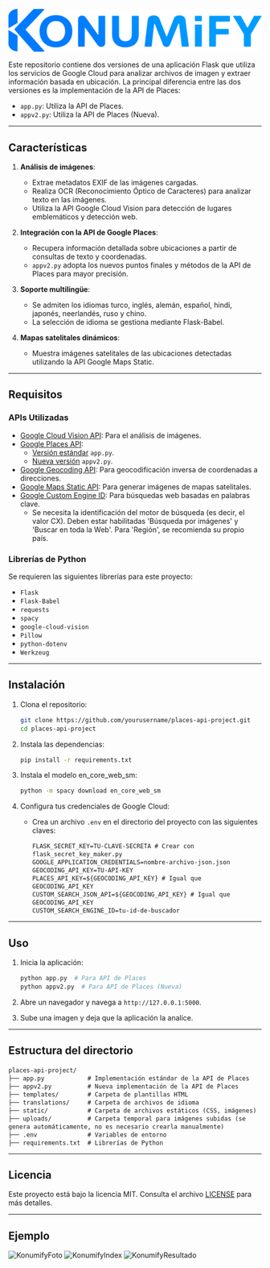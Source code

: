 ![LogotipoKonumify](../static/konumify.png)

Este repositorio contiene dos versiones de una aplicación Flask que utiliza los servicios de Google Cloud para analizar archivos de imagen y extraer información basada en ubicación. La principal diferencia entre las dos versiones es la implementación de la API de Places:

- `app.py`: Utiliza la API de Places.
- `appv2.py`: Utiliza la API de Places (Nueva).

---

## Características

1. **Análisis de imágenes**:
   - Extrae metadatos EXIF de las imágenes cargadas.
   - Realiza OCR (Reconocimiento Óptico de Caracteres) para analizar texto en las imágenes.
   - Utiliza la API Google Cloud Vision para detección de lugares emblemáticos y detección web.

2. **Integración con la API de Google Places**:
   - Recupera información detallada sobre ubicaciones a partir de consultas de texto y coordenadas.
   - `appv2.py` adopta los nuevos puntos finales y métodos de la API de Places para mayor precisión.

3. **Soporte multilingüe**:
   - Se admiten los idiomas turco, inglés, alemán, español, hindi, japonés, neerlandés, ruso y chino.
   - La selección de idioma se gestiona mediante Flask-Babel.

4. **Mapas satelitales dinámicos**:
   - Muestra imágenes satelitales de las ubicaciones detectadas utilizando la API Google Maps Static.

---

## Requisitos

### APIs Utilizadas

- [Google Cloud Vision API](https://cloud.google.com/vision/docs): Para el análisis de imágenes.
- [Google Places API](https://developers.google.com/maps/documentation/places/web-service/choose-api):
  - [Versión estándar](https://developers.google.com/maps/documentation/places/web-service/search) `app.py`.
  - [Nueva versión](https://developers.google.com/maps/documentation/places/web-service/op-overview) `appv2.py`.
- [Google Geocoding API](https://developers.google.com/maps/documentation/geocoding): Para geocodificación inversa de coordenadas a direcciones.
- [Google Maps Static API](https://developers.google.com/maps/documentation/maps-static): Para generar imágenes de mapas satelitales.
- [Google Custom Engine ID](https://programmablesearchengine.google.com/controlpanel/all): Para búsquedas web basadas en palabras clave.
  - Se necesita la identificación del motor de búsqueda (es decir, el valor CX). Deben estar habilitadas 'Búsqueda por imágenes' y 'Buscar en toda la Web'. Para 'Región', se recomienda su propio país.

### Librerías de Python

Se requieren las siguientes librerías para este proyecto:

- `Flask`
- `Flask-Babel`
- `requests`
- `spacy`
- `google-cloud-vision`
- `Pillow`
- `python-dotenv`
- `Werkzeug`

---

## Instalación

1. Clona el repositorio:
   ```bash
   git clone https://github.com/yourusername/places-api-project.git
   cd places-api-project
   ```

2. Instala las dependencias:
   ```bash
   pip install -r requirements.txt
   ```

3. Instala el modelo en_core_web_sm:
   ```bash
   python -m spacy download en_core_web_sm
   ```

4. Configura tus credenciales de Google Cloud:
   - Crea un archivo `.env` en el directorio del proyecto con las siguientes claves:
     ```env
     FLASK_SECRET_KEY=TU-CLAVE-SECRETA # Crear con flask_secret_key_maker.py
     GOOGLE_APPLICATION_CREDENTIALS=nombre-archivo-json.json
     GEOCODING_API_KEY=TU-API-KEY
     PLACES_API_KEY=${GEOCODING_API_KEY} # Igual que GEOCODING_API_KEY
     CUSTOM_SEARCH_JSON_API=${GEOCODING_API_KEY} # Igual que GEOCODING_API_KEY
     CUSTOM_SEARCH_ENGINE_ID=tu-id-de-buscador
     ```

---

## Uso

1. Inicia la aplicación:
   ```bash
   python app.py  # Para API de Places
   python appv2.py  # Para API de Places (Nueva)
   ```

2. Abre un navegador y navega a `http://127.0.0.1:5000`.

3. Sube una imagen y deja que la aplicación la analice.

---

## Estructura del directorio

```
places-api-project/
├── app.py            # Implementación estándar de la API de Places
├── appv2.py          # Nueva implementación de la API de Places
├── templates/        # Carpeta de plantillas HTML
├── translations/     # Carpeta de archivos de idioma
├── static/           # Carpeta de archivos estáticos (CSS, imágenes)
├── uploads/          # Carpeta temporal para imágenes subidas (se genera automáticamente, no es necesario crearla manualmente)
├── .env              # Variables de entorno
├── requirements.txt  # Librerías de Python
```

---

## Licencia

Este proyecto está bajo la licencia MIT. Consulta el archivo [LICENSE](LICENSE) para más detalles.

---

## Ejemplo
![KonumifyFoto](https://i.imgur.com/9oRQfUv.jpeg)
![KonumifyIndex](https://i.imgur.com/UkWUWgQ.png)
![KonumifyResultado](https://i.imgur.com/FPiHZQM.png)
